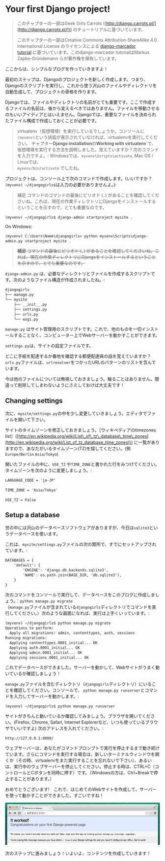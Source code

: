 # Your first Django project!

> このチャプターの一部はGeek Girls Carrots \([http://django.carrots.pl/](http://django.carrots.pl/)\) のチュートリアルに基づいています。
>
> このチャプターの一部はCreative Commons Attribution-ShareAlike 4.0 International License のライセンスによる [django-marcador  
> tutorial](http://django-marcador.keimlink.de/)  に基づいています。このdjango-marcador tutorialはMarkus Zapke-Gründemann らが著作権を保有しています。

ここからは、シンプルなブログを作っていきますよ！

最初のステップは、Djangoのプロジェクトを新しく作成します。つまり、Djangoのスクリプトを実行し、これから使う沢山のファイルやディレクトリを自動生成して、プロジェクトの骨格を作ります。

Djangoでは、ファイルやディレクトリの名前がとても重要です。ここで作成するファイルの名前は、後から変えるべきではありません。ファイルを移動させるのもいいアイディアとはいえません。Djangoでは、重要なファイルを決められたファイル構成で作成しておくことが必要です。

> virtualenv（仮想環境）を実行しているでしょうか。コンソールに`(myvenv)`という括弧が表示されていなければ、virtualenvを実行してください。 チャプター**Django installation**の**Working with virtualenv** で、仮想環境を実行する方法を説明しました。覚えていますか？次のコマンドを入力ですよ。: Windowsでは、`myvenv\Scripts\activate`, Mac OS / Linuxでは、  
> `myvenv/bin/activate` でしたね。

プロジェクトは、コンソール上で次のコマンドで作成します。\(いいですか？`(myvenv) ~/djangogirls$`は入力の必要がありませんよ。\):

> 補足 コマンドのコマンドの最後にピリオド \(`.`\) があることを確認してくださいね。これば、現在の作業ディレクトリにDjangoをインストールするということを示すので、とても重要なのです。

```
(myvenv) ~/djangogirls$ django-admin startproject mysite .
```

On Windows:

```
(myvenv) C:\Users\Name\djangogirls> python myvenv\Scripts\django-admin.py startproject mysite .
```

> ~~**補足** コマンドの最後にピリオド \(`.`\) があることを確認してくださいね。これば、現在の作業ディレクトリにDjangoをインストールするということを示すので、とても重要なのです。~~

`django-admin.py` は、必要なディレクトリとファイルを作成するスクリプトです。次のようなファイル構造が作成されましたね。:

```
djangogirls
├── manage.py
└── mysite
    ├── __init__.py
    ├── settings.py
    ├── urls.py
    └── wsgi.py
```

`manage.py` はサイト管理用のスクリプトです。これで、他のものを一切インストールすることなく、コンピューター上でWebサーバーを動かすことができます。

`settings.py`は、サイトの設定ファイルです。

どこに手紙を配達するか番地を確認する郵便配達員の話を覚えていますか？ `urls.py`ファイルは、`urlresolver`をつかったURLのパターンのリストを含んでいます。

今は他のファイルについては無視しておきましょう。触ることはありません。間違って削除してしまわないようにさえしておけば大丈夫です！

## Changing settings

次に、`mysite/settings.py`の中を少し変更していきましょう。エディタでファイルを開いて下さい。

サイトのタイムゾーンを修正しておきましょう。［ウィキペディアのtimezones list］\([http://en.wikipedia.org/wiki/List\_of\_tz\_database\_time\_zones](http://en.wikipedia.org/wiki/List_of_tz_database_time_zones)\) に一覧がありますので、あなたがいるタイムゾーン\(TZ\)を探してください。\(例 `Europe/Berlin` `Asia/Tokyo`\)

開いたファイルの中に、`USE_TZ` や`TIME_ZONE`と書かれた行をみつけてください。 タイムゾーンを次のように変更しましょう。:

```
LANGUAGE_CODE = 'ja-JP'

TIME_ZONE = 'Asia/Tokyo'

USE_TZ = False
```

## Setup a database

世の中には沢山のデータベースソフトウェアがありますが、今日は`sqlite3`というデータベースを使います。

これは、`mysite/settings.py`ファイルの次の箇所で、すでにセットアップされています。:

```
DATABASES = {
    'default': {
        'ENGINE': 'django.db.backends.sqlite3',
        'NAME': os.path.join(BASE_DIR, 'db.sqlite3'),
    }
}
```

次のコマンドをコンソールで実行して、データベースをこのブログに作成しましょう。：`python manage.py migrate`　  
（`manage.py`ファイルが含まれている`djangogirls`ディレクトリでコマンドを実行してください。）次のような画面になれば、実行は上手くいっています。:

```
(myvenv) ~/djangogirls$ python manage.py migrate
Operations to perform:
  Apply all migrations: admin, contenttypes, auth, sessions
Running migrations:
  Applying contenttypes.0001_initial... OK
  Applying auth.0001_initial... OK
  Applying admin.0001_initial... OK
  Applying sessions.0001_initial... OK
```

これでデータベースができました。サーバーを動かして、Webサイトがうまく動いているか確認しましょう！

`manage.py`ファイルを含むディレクトリ（`djangogirls`ディレクトリ）にいることを確認してください。コンソールで、 `python manage.py runserver`とコマンドを入力してサーバーを動かします。:

```
(myvenv) ~/djangogirls$ python manage.py runserver
```

サイトがきちんと動いているか確認してみましょう。ブラウザを開いてください。\(Firefox, Chrome, Safari, Internet Explorerなど、いつも使っているブラウザでいいですよ\) 次のアドレスを入れてください。:

```
http://127.0.0.1:8000/
```

ウェブサーバーは、あなたがコマンドプロンプトで実行を停止するまで動き続けています。さらにコマンドを実行する場合は、新しいターミナルウィンドウを開くか（その時、virtualenvをまた実行することを忘れないで下さい）、あるいは、実行中のウェブサーバーを停止してください。停止する時は、CTRL+C（コントロールとCボタンを同時に押す）です。（Windowsの方は、Ctrl+Breakで停止することがあります。）

おめでとうございます!　これで、はじめてのWebサイトを作成して、サーバーを使って動かすことができました。すごいですね！

![It worked!](images/it_worked2.png)

次のステップに進みましょう！いよいよ、コンテンツを作成していきます！

